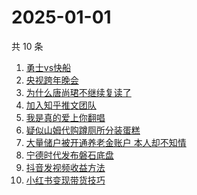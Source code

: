 # 2025-01-01

共 10 条

<!-- BEGIN -->
<!-- 最后更新时间 Wed Jan 01 2025 13:14:18 GMT+0800 (China Standard Time) -->

1. [勇士vs快船](https://www.zhihu.com/search?q=%E5%8B%87%E5%A3%ABvs%E5%BF%AB%E8%88%B9)
1. [央视跨年晚会](https://www.zhihu.com/search?q=%E5%A4%AE%E8%A7%86%E8%B7%A8%E5%B9%B4%E6%99%9A%E4%BC%9A)
1. [为什么唐尚珺不继续复读了](https://www.zhihu.com/search?q=%E4%B8%BA%E4%BB%80%E4%B9%88%E5%94%90%E5%B0%9A%E7%8F%BA%E4%B8%8D%E7%BB%A7%E7%BB%AD%E5%A4%8D%E8%AF%BB%E4%BA%86)
1. [加入知乎推文团队](https://www.zhihu.com/search?q=%E5%8A%A0%E5%85%A5%E7%9F%A5%E4%B9%8E%E6%8E%A8%E6%96%87%E5%9B%A2%E9%98%9F)
1. [我是真的爱上你翻唱](https://www.zhihu.com/search?q=%E6%88%91%E6%98%AF%E7%9C%9F%E7%9A%84%E7%88%B1%E4%B8%8A%E4%BD%A0%E7%BF%BB%E5%94%B1)
1. [疑似山姆代购蹲厕所分装蛋糕](https://www.zhihu.com/search?q=%E7%96%91%E4%BC%BC%E5%B1%B1%E5%A7%86%E4%BB%A3%E8%B4%AD%E8%B9%B2%E5%8E%95%E6%89%80%E5%88%86%E8%A3%85%E8%9B%8B%E7%B3%95)
1. [大量储户被开通养老金账户 本人却不知情](https://www.zhihu.com/search?q=%E5%A4%A7%E9%87%8F%E5%82%A8%E6%88%B7%E8%A2%AB%E5%BC%80%E9%80%9A%E5%85%BB%E8%80%81%E9%87%91%E8%B4%A6%E6%88%B7%20%E6%9C%AC%E4%BA%BA%E5%8D%B4%E4%B8%8D%E7%9F%A5%E6%83%85)
1. [宁德时代发布磐石底盘](https://www.zhihu.com/search?q=%E5%AE%81%E5%BE%B7%E6%97%B6%E4%BB%A3%E5%8F%91%E5%B8%83%E7%A3%90%E7%9F%B3%E5%BA%95%E7%9B%98)
1. [抖音发视频收益方法](https://www.zhihu.com/search?q=%E6%8A%96%E9%9F%B3%E5%8F%91%E8%A7%86%E9%A2%91%E6%94%B6%E7%9B%8A%E6%96%B9%E6%B3%95)
1. [小红书变现带货技巧](https://www.zhihu.com/search?q=%E5%B0%8F%E7%BA%A2%E4%B9%A6%E5%8F%98%E7%8E%B0%E5%B8%A6%E8%B4%A7%E6%8A%80%E5%B7%A7)

<!-- END -->
